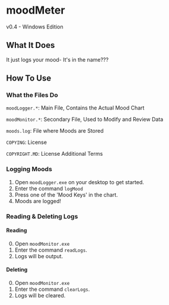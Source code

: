 # moodMeter

v0.4 - Windows Edition

## What It Does

It just logs your mood- It's in the name???

## How To Use

### What the Files Do
`moodLogger.*`: Main File, Contains the Actual Mood Chart

`moodMonitor.*`: Secondary File, Used to Modify and Review Data

`moods.log`: File where Moods are Stored

`COPYING`: License

`COPYRIGHT.MD`: License Additional Terms

### Logging Moods

1) Open `moodLogger.exe` on your desktop to get started.
2) Enter the command `logMood`
3) Press one of the 'Mood Keys' in the chart.
4) Moods are logged!

### Reading & Deleting Logs

#### Reading

0) Open `moodMonitor.exe`
1) Enter the command `readLogs`.
2) Logs will be output.

#### Deleting

0) Open `moodMonitor.exe`
1) Enter the command `clearLogs`.
2) Logs will be cleared.
